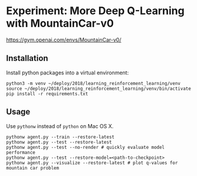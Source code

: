 # Experiment: More Deep Q-Learning with MountainCar-v0 

https://gym.openai.com/envs/MountainCar-v0/

## Installation


Install python packages into a virtual environment:

```
python3 -m venv ~/deploy/2018/learning_reinforcement_learning/venv
source ~/deploy/2018/learning_reinforcement_learning/venv/bin/activate
pip install -r requirements.txt
```

## Usage

Use `pythonw` instead of `python` on Mac OS X.

```
pythonw agent.py --train --restore-latest
pythonw agent.py --test --restore-latest
pythonw agent.py --test --no-render # quickly evaluate model performance
pythonw agent.py --test --restore-model=<path-to-checkpoint>
pythonw agent.py --visualize --restore-latest # plot q-values for mountain car problem

```
